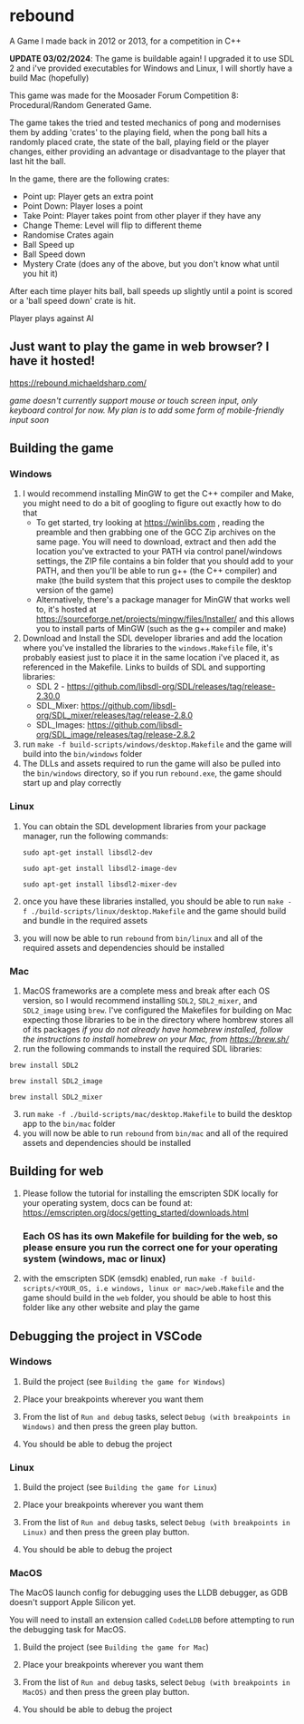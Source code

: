 # rebound

A Game I made back in 2012 or 2013, for a competition in C++

**UPDATE 03/02/2024**: The game is buildable again! I upgraded it to use SDL 2 and i've provided executables for Windows and Linux, I will shortly have a build Mac (hopefully)

This game was made for the Moosader Forum Competition 8: Procedural/Random Generated Game.

The game takes the tried and tested mechanics of pong and modernises them by adding 'crates' to the playing field,
when the pong ball hits a randomly placed crate, the state of the ball, playing field or the player changes, either
providing an advantage or disadvantage to the player that last hit the ball.

In the game, there are the following crates:

- Point up: Player gets an extra point
- Point Down: Player loses a point
- Take Point: Player takes point from other player if they have any
- Change Theme: Level will flip to different theme
- Randomise Crates again
- Ball Speed up
- Ball Speed down
- Mystery Crate (does any of the above, but you don't know what until you hit it)

After each time player hits ball, ball speeds up slightly until a point is scored or a 'ball speed down' crate is hit.

Player plays against AI

## Just want to play the game in web browser? I have it hosted!
https://rebound.michaeldsharp.com/

_game doesn't currently support mouse or touch screen input, only keyboard control for now. My plan is to add some form of mobile-friendly input soon_

## Building the game
### Windows

1. I would recommend installing MinGW to get the C++ compiler and Make, you might need to do a bit of googling to figure out exactly how to do that
   * To get started, try looking at https://winlibs.com , reading the preamble and then grabbing one of the GCC Zip archives on the same page. You will need to download, extract and then add the location you've extracted to your PATH via control panel/windows settings, the ZIP file contains a bin folder that you should add to your PATH, and then you'll be able to run g++ (the C++ compiler) and make (the build system that this project uses to compile the desktop version of the game)
   * Alternatively, there's a package manager for MinGW that works well to, it's hosted at https://sourceforge.net/projects/mingw/files/Installer/ and this allows you to install parts of MinGW (such as the g++ compiler and make)
3. Download and Install the SDL developer libraries and add the location where you've installed the libraries to the `windows.Makefile` file, it's probably easiest just to place it in the same location i've placed it, as referenced in the Makefile.
   Links to builds of SDL and supporting libraries:
   * SDL 2 - https://github.com/libsdl-org/SDL/releases/tag/release-2.30.0
   * SDL_Mixer: https://github.com/libsdl-org/SDL_mixer/releases/tag/release-2.8.0
   * SDL_Images: https://github.com/libsdl-org/SDL_image/releases/tag/release-2.8.2
5. run `make -f build-scripts/windows/desktop.Makefile` and the game will build into the `bin/windows` folder
6. The DLLs and assets required to run the game will also be pulled into the `bin/windows` directory, so if you run `rebound.exe`, the game should start up and play correctly

### Linux

1. You can obtain the SDL development libraries from your package manager, run the following commands:
   
   `sudo apt-get install libsdl2-dev`
   
   `sudo apt-get install libsdl2-image-dev`
   
   `sudo apt-get install libsdl2-mixer-dev`

3. once you have these libraries installed, you should be able to run `make -f ./build-scripts/linux/desktop.Makefile` and the game should build and bundle in the required assets
4. you will now be able to run `rebound` from `bin/linux` and all of the required assets and dependencies should be installed

### Mac

1. MacOS frameworks are a complete mess and break after each OS version, so I would recommend installing `SDL2`, `SDL2_mixer`, and `SDL2_image` using `brew`. I've configured the Makefiles for building on Mac expecting those libraries to be in the directory where hombrew stores all of its packages
_if you do not already have homebrew installed, follow the instructions to install homebrew on your Mac, from https://brew.sh/_
2. run the following commands to install the required SDL libraries:

`brew install SDL2`

`brew install SDL2_image`

`brew install SDL2_mixer`

3. run `make -f ./build-scripts/mac/desktop.Makefile` to build the desktop app to the `bin/mac` folder
4. you will now be able to run `rebound` from `bin/mac` and all of the required assets and dependencies should be installed

## Building for web

1. Please follow the tutorial for installing the emscripten SDK locally for your operating system, docs can be found at: https://emscripten.org/docs/getting_started/downloads.html

   ### **Each OS has its own Makefile for building for the web, so please ensure you run the correct one for your operating system (windows, mac or linux)**

2. with the emscripten SDK (emsdk) enabled, run `make -f build-scripts/<YOUR_OS, i.e windows, linux or mac>/web.Makefile` and the game should build in the `web` folder, you should be able to host this folder like any other website and play the game


## Debugging the project in VSCode

### Windows

1. Build the project (see `Building the game for Windows`)

2. Place your breakpoints wherever you want them

3. From the list of `Run and debug` tasks, select `Debug (with breakpoints in Windows)` and then press the green play button.

4. You should be able to debug the project


### Linux
1. Build the project (see `Building the game for Linux`)

2. Place your breakpoints wherever you want them

3. From the list of `Run and debug` tasks, select `Debug (with breakpoints in Linux)` and then press the green play button.

4. You should be able to debug the project


### MacOS
The MacOS launch config for debugging uses the LLDB debugger, as GDB doesn't support Apple Silicon yet.

You will need to install an extension called `CodeLLDB` before attempting to run the debugging task for MacOS.

1. Build the project (see `Building the game for Mac`)

2. Place your breakpoints wherever you want them

3. From the list of `Run and debug` tasks, select `Debug (with breakpoints in MacOS)` and then press the green play button.

4. You should be able to debug the project
